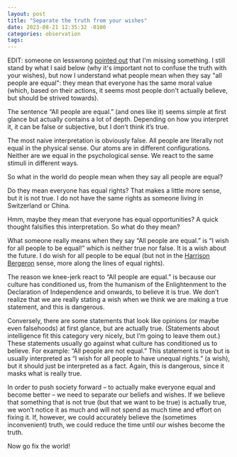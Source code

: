 ```yaml
---
layout: post
title: "Separate the truth from your wishes"
date: 2023-08-21 12:35:32 -0100
categories: observation
tags: 
---
```


EDIT: someone on lesswrong [pointed out](https://www.lesswrong.com/posts/fi3nJBZ9PsmTpCpsd/separate-the-truth-from-your-wishes?commentId=rgWm6DHqSJpqruuiu) that I'm missing something. I still stand by what I said below (why it's important not to confuse the truth with your wishes), but now I understand what people mean when they say "all people are equal": they mean that everyone has the same moral value (which, based on their actions, it seems most people don't actually believe, but should be strived towards).

The sentence “All people are equal.” (and ones like it) seems simple at first glance but actually contains a lot of depth. Depending on how you interpret it, it can be false or subjective, but I don’t think it’s true.

The most naive interpretation is obviously false. All people are literally not equal in the physical sense. Our atoms are in different configurations. Neither are we equal in the psychological sense. We react to the same stimuli in different ways.

So what in the world do people mean when they say all people are equal?

Do they mean everyone has equal rights? That makes a little more sense, but it is not true. I do not have the same rights as someone living in Switzerland or China.

Hmm, maybe they mean that everyone has equal opportunities? A quick thought falsifies this interpretation. So what do they mean?

What someone really means when they say “All people are equal.” is “I wish for all people to be equal!” which is neither true nor false. It is a wish about the future. I do wish for all people to be equal (but not in the [Harrison Bergeron](https://en.wikipedia.org/wiki/Harrison_Bergeron) sense, more along the lines of equal rights).

The reason we knee-jerk react to “All people are equal.” is because our culture has conditioned us, from the humanism of the Enlightenment to the Declaration of Independence and onwards, to believe it is true. We don’t realize that we are really stating a wish when we think we are making a true statement, and this is dangerous.

Conversely, there are some statements that look like opinions (or maybe even falsehoods) at first glance, but are actually true. (Statements about intelligence fit this category very nicely, but I’m going to leave them out.) These statements usually go against what culture has conditioned us to believe. For example: “All people are not equal.” This statement is true but is usually interpreted as “I wish for all people to have unequal rights.” (a wish), but it should just be interpreted as a fact. Again, this is dangerous, since it masks what is really true.

In order to push society forward – to actually make everyone equal and become better – we need to separate our beliefs and wishes. If we believe that something that is not true (but that we want to be true) is actually true, we won’t notice it as much and will not spend as much time and effort on fixing it. If, however, we could accurately believe the (sometimes inconvenient) truth, we could reduce the time until our wishes become the truth.

Now go fix the world!


